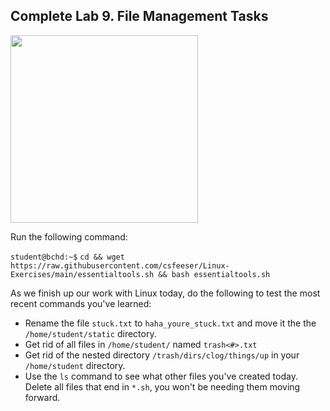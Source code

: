 ## Complete Lab 9. File Management Tasks

<img src="https://i.redd.it/r9507zm5dh731.jpg" width="300"/>

Run the following command:

`student@bchd:~$` `cd && wget https://raw.githubusercontent.com/csfeeser/Linux-Exercises/main/essentialtools.sh && bash essentialtools.sh`

As we finish up our work with Linux today, do the following to test the most recent commands you've learned:

- Rename the file `stuck.txt` to `haha_youre_stuck.txt` and move it the the `/home/student/static` directory.
- Get rid of all files in `/home/student/` named `trash<#>.txt`
- Get rid of the nested directory `/trash/dirs/clog/things/up` in your `/home/student` directory.
- Use the `ls` command to see what other files you've created today. Delete all files that end in `*.sh`, you won't be needing them moving forward.
